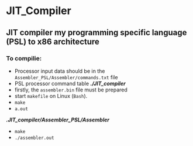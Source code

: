 # JIT_Compiler
## JIT compiler my programming specific language (PSL) to x86 architecture

### To compilie:

- Processor input data should be in the ```Assembler_PSL/Assembler/commands.txt``` file
- PSL processor command table
___./JIT_compiler___
- firstly, the ```assembler.bin``` file must be prepared 
- start ```makefile``` on Linux (```Bash```).
- ```make```
- ```a.out```

___.JIT_compiler/Assembler_PSL/Assembler___
- ```make```
- ```./assembler.out```
